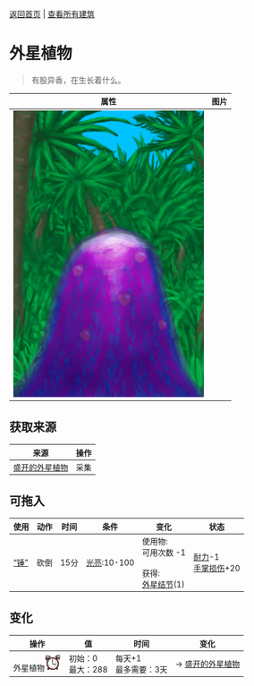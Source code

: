 [返回首页](index.md)   |  [查看所有建筑](building.md)
# 外星植物  
> 有股异香，在生长着什么。  
  
  属性  |   图片   
 ----  |  ----:   
   |  ![](Sprite/AlienGrowth.png)   
  
## 获取来源  
来源  |  操作  
----  |  ----  
[盛开的外星植物](AlienGrowth.md)  |  采集  
## 可拖入  
使用  |  动作  |  时间  |  条件  |  变化  |  状态  
----  |  ----  |  ----  |  ----  |  ----  |  ----  
[“锤”](tag_Axe.md)  |  砍倒  |  15分  |  [光亮](Light.md):10-100  |  使用物:<br>可用次数  -1<br><br>获得:<br>[外星结节](AlienNodule.md)(1)<br>  |  [耐力](Stamina.md)-1<br>[手掌损伤](HandDamage.md)+20  
## 变化  
操作  |  值  |  时间  |  变化  
----  |  ----  |  ----  |  ----  
外星植物<img decoding="async" src="Sprite/AlarmClock.png" style="height:30px;">  |  初始：0<br>最大：288  |  每天+1<br>最多需要：3天  |  → [盛开的外星植物](AlienGrowth.md)  
